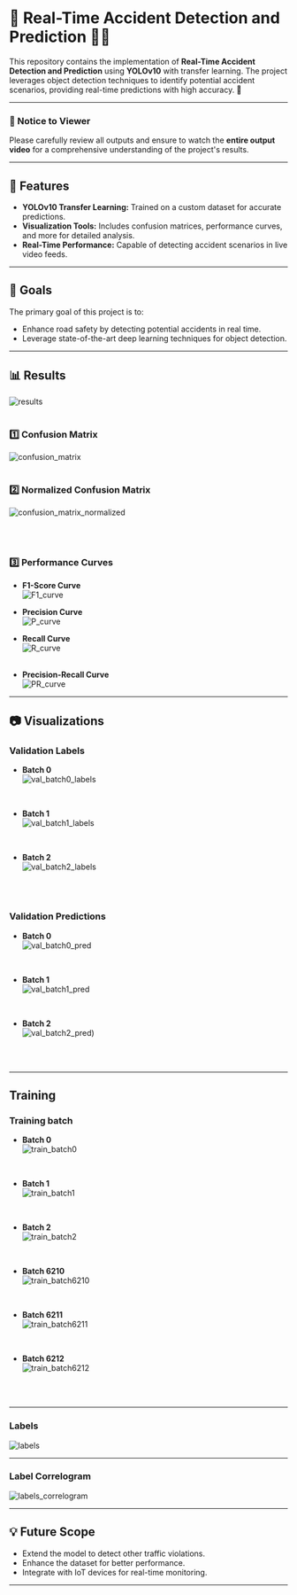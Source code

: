 # 🚦 Real-Time Accident Detection and Prediction 🚗💥

This repository contains the implementation of **Real-Time Accident Detection and Prediction** using **YOLOv10** with transfer learning. The project leverages object detection techniques to identify potential accident scenarios, providing real-time predictions with high accuracy. 🚀

---

### 🚨 Notice to Viewer  

Please carefully review all outputs and ensure to watch the **entire output video** for a comprehensive understanding of the project's results.  

---

## 📌 Features  
- **YOLOv10 Transfer Learning:** Trained on a custom dataset for accurate predictions.  
- **Visualization Tools:** Includes confusion matrices, performance curves, and more for detailed analysis.  
- **Real-Time Performance:** Capable of detecting accident scenarios in live video feeds.  

---

## 🎯 Goals  
The primary goal of this project is to:  
- Enhance road safety by detecting potential accidents in real time.  
- Leverage state-of-the-art deep learning techniques for object detection.  

---

## 📊 Results  

![results](https://github.com/user-attachments/assets/4763f5ec-2836-499c-ab92-f7f554767498)
<br><br>

### 1️⃣ Confusion Matrix  
 
![confusion_matrix](https://github.com/user-attachments/assets/79042684-c118-449d-a5cb-879d9fcc7672)
<br><br>

### 2️⃣ Normalized Confusion Matrix  
![confusion_matrix_normalized](https://github.com/user-attachments/assets/eec700fd-96f4-443c-b022-86fa967f9d13)  

<br><br>

### 3️⃣ Performance Curves  

- **F1-Score Curve**  
![F1_curve](https://github.com/user-attachments/assets/b8f63774-7d9f-4969-b745-df41291786cc) 
  <br>

- **Precision Curve**  
  ![P_curve](https://github.com/user-attachments/assets/6a2f5556-88a8-46df-8e21-57555045ed25) 
  <br>

- **Recall Curve**  
  ![R_curve](https://github.com/user-attachments/assets/92e027f1-2867-4329-8859-f8b3087029e9)  
  <br>

- **Precision-Recall Curve**  
  ![PR_curve](https://github.com/user-attachments/assets/e7c2b335-a262-45d3-ae9e-ca4a25c07d90)    

---

## 📷 Visualizations  

### Validation Labels  

- **Batch 0**  
  ![val_batch0_labels](https://github.com/user-attachments/assets/69dfa5f2-a968-4515-bdf6-48c5c57ec19d)  

  <br>

- **Batch 1**  
  ![val_batch1_labels](https://github.com/user-attachments/assets/09c56e8c-9fe2-4485-b24a-0e48198756d6)  

  <br>

- **Batch 2**  
  ![val_batch2_labels](https://github.com/user-attachments/assets/9b0dc91a-9e20-41bf-a6a7-aa0bf8af0fc1)  

  <br><br>

### Validation Predictions  

- **Batch 0**  
  ![val_batch0_pred](https://github.com/user-attachments/assets/149ae29f-c9ce-41ee-8898-730881fc7651)  

  <br>

- **Batch 1**  
  ![val_batch1_pred](https://github.com/user-attachments/assets/002597d6-65a2-4be5-8b95-9045bc7b9304)  

  <br>

- **Batch 2**  
  ![val_batch2_pred](https://github.com/user-attachments/assets/ff76ce82-4aff-4379-bca9-931d4260b2a7))  

  <br><br>
---
## Training

### Training batch

- **Batch 0**  
  ![train_batch0](https://github.com/user-attachments/assets/da08a1e5-0091-48bb-8366-120605539786) 

  <br>

- **Batch 1**  
  ![train_batch1](https://github.com/user-attachments/assets/0b152186-3ea2-4833-be79-773bdbc27a3e) 

  <br>

- **Batch 2**  
  ![train_batch2](https://github.com/user-attachments/assets/a89b3555-5f86-4695-988e-1c5506818b49)

  <br> 

- **Batch 6210**  
 ![train_batch6210](https://github.com/user-attachments/assets/72cae5b2-4dae-4f6c-a7b1-955edd31b3e1)   

  <br>

- **Batch 6211**  
  ![train_batch6211](https://github.com/user-attachments/assets/826baf02-4dca-4008-86ec-432b93a4f268)  

  <br>

- **Batch 6212**  
  ![train_batch6212](https://github.com/user-attachments/assets/5f2adcf6-6c70-489c-98b3-a4a5c2ee8bb2)  

  <br><br>
---

### Labels
![labels](https://github.com/user-attachments/assets/91135f60-5f4b-459b-84ab-19275e7c12eb)
 
---

### Label Correlogram  
![labels_correlogram](https://github.com/user-attachments/assets/66abbc0f-51b9-415a-854d-4d9e4122f1f6)  

---

## 💡 Future Scope  
- Extend the model to detect other traffic violations.  
- Enhance the dataset for better performance.  
- Integrate with IoT devices for real-time monitoring.  

---
